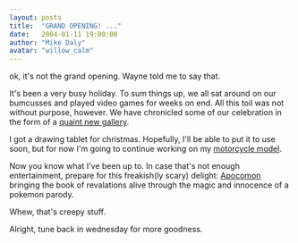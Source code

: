 ```yaml
---
layout: posts
title:  "GRAND OPENING! ..."
date:   2004-01-11 19:00:00
author: "Mike Daly"
avatar: "willow_calm"
---
```

ok, it's not the grand opening. Wayne told me to say that.

 It's been a very busy holiday. To sum things up, we all sat around on our bumcusses and played video games for weeks on end. All this toil was not without purpose, however. We have chronicled some of our celebration in the form of a [quaint new gallery](galleries.php?section=new%20years%202004).

 I got a drawing tablet for christmas. Hopefully, I'll be able to put it to use soon, but for now I'm going to continue working on my [motorcycle model](/classic/images/gallery/modeling/bikegeometry.jpg).

 Now you know what I've been up to. In case that's not enough entertainment, prepare for this freakish(ly scary) delight: [Apocomon](http://www.e-sheep.com/apocamon/:) bringing the book of revalations alive through the magic and innocence of a pokemon parody.

 Whew, that's creepy stuff.

 Alright, tune back in wednesday for more goodness.